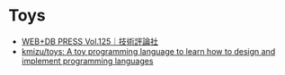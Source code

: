 # Toys
- [WEB+DB PRESS Vol.125｜技術評論社](https://gihyo.jp/magazine/wdpress/archive/2021/vol125)
- [kmizu/toys: A toy programming language to learn how to design and implement programming languages](https://github.com/kmizu/toys)